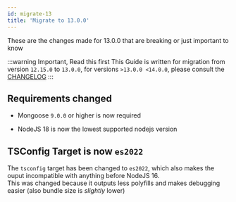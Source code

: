 ```yaml
---
id: migrate-13
title: 'Migrate to 13.0.0'
---
```


These are the changes made for 13.0.0 that are breaking or just important to know

:::warning Important, Read this first
This Guide is written for migration from version `12.15.0` to `13.0.0`, for versions `>13.0.0 <14.0.0`, please consult the [CHANGELOG](https://github.com/typegoose/typegoose/blob/master/CHANGELOG.md)
:::

## Requirements changed

- Mongoose `9.0.0` or higher is now required
<!-- - Typescript `5.2` or higher is now required to be used -->
- NodeJS 18 is now the lowest supported nodejs version

## TSConfig Target is now `es2022`

The `tsconfig` target has been changed to `es2022`, which also makes the ouput incompatible with anything before NodeJS 16.  
This was changed because it outputs less polyfills and makes debugging easier (also bundle size is *slightly* lower)

